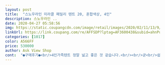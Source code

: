 ```yaml
---
layout: post 
title:  "스노우라인 미라클 패밀리 텐트 20, 혼합색상, 4인" 
description: 스노우라인 ..
date: 2020-04-27 05:58:56 
img: https://static.coupangcdn.com/image/retail/images/2020/02/11/13/9/7438d39b-14d8-45a8-9ed4-c820d352aab3.jpg 
linkUrl: https://link.coupang.com/re/AFFSDP?lptag=AF3600438&subid=ahnPublicAsk&pageKey=1252180554&itemId=2251806486&vendorItemId=70249173512&traceid=V0-113-983d8ab01e9af890 
categories: [1017] 
color: A566FF 
price: 530000 
author: Ask View Shop 
cont:  "●구매후기●<br/>4인가족텐트 정말 넓고 좋은 것 같습니다.<br/><br/>굳<br/>쉽게설치했어요<br/>접을땐 조금 햇갈렸어요ㅎㅎ<br/>집 거실에 설치를 시험해보았는데 빨리 캠핑가고 싶습니다.<br/> 다른곳은 5월 배송이었는데 쿠팡은 2일만에 왔네요 최고입니다<br/>" 
---
```


